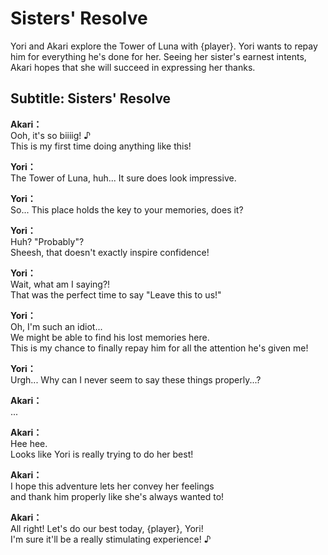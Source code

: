 # Sisters' Resolve
Yori and Akari explore the Tower of Luna with {player}. Yori wants to repay him for everything he's done for her. Seeing her sister's earnest intents, Akari hopes that she will succeed in expressing her thanks.
  
## Subtitle: Sisters' Resolve
  
**Akari：**  
Ooh, it's so biiiig! ♪  
This is my first time doing anything like this!  
  
**Yori：**  
The Tower of Luna, huh... It sure does look impressive.  
  
**Yori：**  
So... This place holds the key to your memories, does it?  
  
**Yori：**  
Huh? \"Probably\"?  
Sheesh, that doesn't exactly inspire confidence!  
  
**Yori：**  
Wait, what am I saying?!  
That was the perfect time to say \"Leave this to us!\"  
  
**Yori：**  
Oh, I'm such an idiot...  
We might be able to find his lost memories here.  
This is my chance to finally repay him for all the attention he's given me!  
  
**Yori：**  
Urgh... Why can I never seem to say these things properly...?  
  
**Akari：**  
...  
  
**Akari：**  
Hee hee.  
 Looks like Yori is really trying to do her best!  
  
**Akari：**  
I hope this adventure lets her convey her feelings  
and thank him properly like she's always wanted to!  
  
**Akari：**  
All right! Let's do our best today, {player}, Yori!  
I'm sure it'll be a really stimulating experience! ♪  
